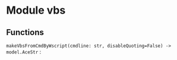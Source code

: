 Module vbs
==========

Functions
---------

    
`makeVbsFromCmdByWscript(cmdline: str, disableQuoting=False) ‑> model.AceStr`
: